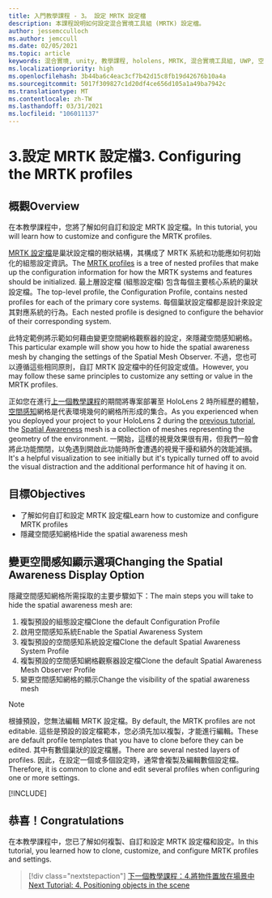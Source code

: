 ```yaml
---
title: 入門教學課程 - 3。 設定 MRTK 設定檔
description: 本課程說明如何設定混合實境工具組 (MRTK) 設定檔。
author: jessemcculloch
ms.author: jemccull
ms.date: 02/05/2021
ms.topic: article
keywords: 混合實境, unity, 教學課程, hololens, MRTK, 混合實境工具組, UWP, 空間感知
ms.localizationpriority: high
ms.openlocfilehash: 3b44ba6c4eac3cf7b42d15c8fb19d42676b10a4a
ms.sourcegitcommit: 5017f309827c1d20df4ce656d105a1a49ba7942c
ms.translationtype: MT
ms.contentlocale: zh-TW
ms.lasthandoff: 03/31/2021
ms.locfileid: "106011137"
---
```

# <a name="3-configuring-the-mrtk-profiles"></a><span data-ttu-id="75471-105">3.設定 MRTK 設定檔</span><span class="sxs-lookup"><span data-stu-id="75471-105">3. Configuring the MRTK profiles</span></span>

## <a name="overview"></a><span data-ttu-id="75471-106">概觀</span><span class="sxs-lookup"><span data-stu-id="75471-106">Overview</span></span>

<span data-ttu-id="75471-107">在本教學課程中，您將了解如何自訂和設定 MRTK 設定檔。</span><span class="sxs-lookup"><span data-stu-id="75471-107">In this tutorial, you will learn how to customize and configure the MRTK profiles.</span></span>

<span data-ttu-id="75471-108"><a href="/windows/mixed-reality/mrtk-unity/features/profiles/profiles.md" target="_blank">MRTK 設定檔</a>是巢狀設定檔的樹狀結構，其構成了 MRTK 系統和功能應如何初始化的組態設定資訊。</span><span class="sxs-lookup"><span data-stu-id="75471-108">The <a href="/windows/mixed-reality/mrtk-unity/features/profiles/profiles.md" target="_blank">MRTK profiles</a> is a tree of nested profiles that make up the configuration information for how the MRTK systems and features should be initialized.</span></span> <span data-ttu-id="75471-109">最上層設定檔 (組態設定檔) 包含每個主要核心系統的巢狀設定檔。</span><span class="sxs-lookup"><span data-stu-id="75471-109">The top-level profile, the Configuration Profile, contains nested profiles for each of the primary core systems.</span></span> <span data-ttu-id="75471-110">每個巢狀設定檔都是設計來設定其對應系統的行為。</span><span class="sxs-lookup"><span data-stu-id="75471-110">Each nested profile is designed to configure the behavior of their corresponding system.</span></span>

<span data-ttu-id="75471-111">此特定範例將示範如何藉由變更空間網格觀察器的設定，來隱藏空間感知網格。</span><span class="sxs-lookup"><span data-stu-id="75471-111">This particular example will show you how to hide the spatial awareness mesh by changing the settings of the Spatial Mesh Observer.</span></span> <span data-ttu-id="75471-112">不過，您也可以遵循這些相同原則，自訂 MRTK 設定檔中的任何設定或值。</span><span class="sxs-lookup"><span data-stu-id="75471-112">However, you may follow these same principles to customize any setting or value in the MRTK profiles.</span></span>

<span data-ttu-id="75471-113">正如您在進行[上一個教學課程](mr-learning-base-02.md#congratulations)的期間將專案部署至 HoloLens 2 時所經歷的體驗，<a href="/windows/mixed-reality/mrtk-unity/features/spatial-awareness/spatial-awareness-getting-started.md" target="_blank">空間感知</a>網格是代表環境幾何的網格所形成的集合。</span><span class="sxs-lookup"><span data-stu-id="75471-113">As you experienced when you deployed your project to your HoloLens 2 during the [previous tutorial](mr-learning-base-02.md#congratulations), the <a href="/windows/mixed-reality/mrtk-unity/features/spatial-awareness/spatial-awareness-getting-started.md" target="_blank">Spatial Awareness</a> mesh is a collection of meshes representing the geometry of the environment.</span></span> <span data-ttu-id="75471-114">一開始，這樣的視覺效果很有用，但我們一般會將此功能關閉，以免遇到開啟此功能時所會遭遇的視覺干擾和額外的效能減損。</span><span class="sxs-lookup"><span data-stu-id="75471-114">It's a helpful visualization to see initially but it's typically turned off to avoid the visual distraction and the additional performance hit of having it on.</span></span>

## <a name="objectives"></a><span data-ttu-id="75471-115">目標</span><span class="sxs-lookup"><span data-stu-id="75471-115">Objectives</span></span>

* <span data-ttu-id="75471-116">了解如何自訂和設定 MRTK 設定檔</span><span class="sxs-lookup"><span data-stu-id="75471-116">Learn how to customize and configure MRTK profiles</span></span>
* <span data-ttu-id="75471-117">隱藏空間感知網格</span><span class="sxs-lookup"><span data-stu-id="75471-117">Hide the spatial awareness mesh</span></span>

## <a name="changing-the-spatial-awareness-display-option"></a><span data-ttu-id="75471-118">變更空間感知顯示選項</span><span class="sxs-lookup"><span data-stu-id="75471-118">Changing the Spatial Awareness Display Option</span></span>

<span data-ttu-id="75471-119">隱藏空間感知網格所需採取的主要步驟如下：</span><span class="sxs-lookup"><span data-stu-id="75471-119">The main steps you will take to hide the spatial awareness mesh are:</span></span>

1. <span data-ttu-id="75471-120">複製預設的組態設定檔</span><span class="sxs-lookup"><span data-stu-id="75471-120">Clone the default Configuration Profile</span></span>
2. <span data-ttu-id="75471-121">啟用空間感知系統</span><span class="sxs-lookup"><span data-stu-id="75471-121">Enable the Spatial Awareness System</span></span>
3. <span data-ttu-id="75471-122">複製預設的空間感知系統設定檔</span><span class="sxs-lookup"><span data-stu-id="75471-122">Clone the default Spatial Awareness System Profile</span></span>
4. <span data-ttu-id="75471-123">複製預設的空間感知網格觀察器設定檔</span><span class="sxs-lookup"><span data-stu-id="75471-123">Clone the default Spatial Awareness Mesh Observer Profile</span></span>
5. <span data-ttu-id="75471-124">變更空間感知網格的顯示</span><span class="sxs-lookup"><span data-stu-id="75471-124">Change the visibility of the spatial awareness mesh</span></span>

> [!NOTE]
> <span data-ttu-id="75471-125">根據預設，您無法編輯 MRTK 設定檔。</span><span class="sxs-lookup"><span data-stu-id="75471-125">By default, the MRTK profiles are not editable.</span></span> <span data-ttu-id="75471-126">這些是預設的設定檔範本，您必須先加以複製，才能進行編輯。</span><span class="sxs-lookup"><span data-stu-id="75471-126">These are default profile templates that you have to clone before they can be edited.</span></span> <span data-ttu-id="75471-127">其中有數個巢狀的設定檔層。</span><span class="sxs-lookup"><span data-stu-id="75471-127">There are several nested layers of profiles.</span></span> <span data-ttu-id="75471-128">因此，在設定一個或多個設定時，通常會複製及編輯數個設定檔。</span><span class="sxs-lookup"><span data-stu-id="75471-128">Therefore, it is common to clone and edit several profiles when configuring one or more settings.</span></span>

[!INCLUDE[](includes/configuring-profile.md)]

## <a name="congratulations"></a><span data-ttu-id="75471-129">恭喜！</span><span class="sxs-lookup"><span data-stu-id="75471-129">Congratulations</span></span>

<span data-ttu-id="75471-130">在本教學課程中，您已了解如何複製、自訂和設定 MRTK 設定檔和設定。</span><span class="sxs-lookup"><span data-stu-id="75471-130">In this tutorial, you learned how to clone, customize, and configure MRTK profiles and settings.</span></span>

> [!div class="nextstepaction"]
> [<span data-ttu-id="75471-131">下一個教學課程：4.將物件置放在場景中</span><span class="sxs-lookup"><span data-stu-id="75471-131">Next Tutorial: 4. Positioning objects in the scene</span></span>](mr-learning-base-04.md)